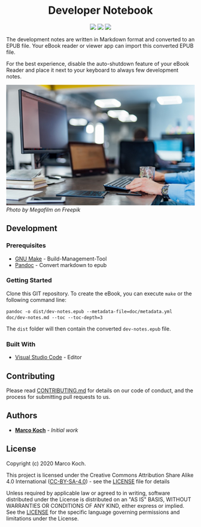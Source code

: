 <h1 align="center">
Developer Notebook
</h1>

<p align="center">
<a href="http://commonmark.org" title="Made with Markdown"><img src="https://img.shields.io/badge/Made%20with-Markdown-1f425f.svg"></a>
<a href="https://github.com/markoch/dev-notebook/commits/" title="Last Commit"><img src="https://img.shields.io/github/last-commit/markoch/dev-notebook?style=flat"></a>
<a href="https://travis-ci.org/markoch/dev-notebook" title="Build Status"><img src="https://travis-ci.org/markoch/dev-notebook.svg?branch=master"></a>
</p>

The development notes are written in Markdown format and converted to an EPUB file. Your eBook reader or viewer app can import this converted EPUB file.

For the best experience, disable the auto-shutdown feature of your eBook Reader and place it next to your keyboard to always few development notes.

![Ebook Reader](/doc/images/ebook-keyboard.jpg)
*Photo by Megafilm on Freepik*

## Development

### Prerequisites

* [GNU Make](https://www.gnu.org/software/make) -  Build-Management-Tool
* [Pandoc](https://pandoc.org) - Convert markdown to epub

### Getting Started

Clone this GIT repository. To create the eBook, you can execute `make` or the following command line:

````shell
pandoc -o dist/dev-notes.epub --metadata-file=doc/metadata.yml doc/dev-notes.md --toc --toc-depth=3
````

The `dist` folder will then contain the converted `dev-notes.epub` file.

### Built With

* [Visual Studio Code](https://code.visualstudio.com) - Editor

## Contributing

Please read [CONTRIBUTING.md](https://gist.github.com/PurpleBooth/b24679402957c63ec426) for details on our code of conduct, and the process for submitting pull requests to us.

## Authors

* **[Marco Koch](https://github.com/markoch)** - *Initial work*

## License

Copyright (c) 2020 Marco Koch.

This project is licensed under the Creative Commons Attribution Share Alike 4.0 International ([CC-BY-SA-4.0](https://creativecommons.org/licenses/by-sa/4.0)) - see the [LICENSE](LICENSE) file for details

Unless required by applicable law or agreed to in writing, software distributed under the License is distributed on an "AS IS" BASIS, WITHOUT WARRANTIES OR CONDITIONS OF ANY KIND, either express or implied. See the [LICENSE](LICENSE) for the specific language governing permissions and limitations under the License.